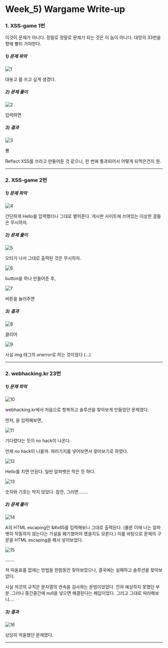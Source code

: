 

# Week_5) Wargame Write-up

### 1. XSS-game 1번

이것이 문제가 아니다. 정말로 정말로 문제가 되는 것은 이 놈이 아니다. 대망의 33번을 향헤 빨리 가야한다.

##### 1)  문제 파악

![1](img/1.png)

대놓고 <script>alert('XSS')</script> 를 쓰고 싶게 생겼다.

##### 2) 문제 풀이

![2](img/2.png)

입력하면

##### 3) 결과

![3](img/3.png)

뿅



Reflect XSS를 쓰라고 만들어둔 것 같으나, 한 번에 통과되어서 어떻게 되먹은건지 원.

***



### 2. XSS-game 2번

##### 1)  문제 파악

![4](img/4.png)

간단하게 Hello를 입력했더니 그대로 뱉어준다. 게시판 사이트에 쓰여있는 이상한 글들은 무시하자.

##### 2) 문제 풀이

![5](img/5.png)

오타가 나서 그대로 출력된 것은 무시하자. 

![6](img/6.png)

button을 하나 만들어준 후,

![7](img/7.png)

버튼을 눌러주면

##### 3) 결과

![8](img/8.png)

클리어

![9](img/9.png)

사실 img 태그의 onerror로 하는 것이었다 (...)

***

### 2. webhacking.kr 23번

##### 1)  문제 파악

![10](img/10.png)

webhacking.kr에서 처음으로 항복하고 솔루션을 찾아보게 만들었던 문제였다.

먼저, <script>alert(1)</script> 을 입력해보면,

![11](img/11.png)

기다렸다는 듯이 no hack이 나온다.

언제 no hack이 나올까. 여러가지를 넣어보면서 찾아보기로 하였다.

![12](img/12.png)

Hello를 치면 안된다. 일반 알파벳은 막은 듯 하다.

![13](img/13.png)

숫자와 기호는 막지 않았다. 잠깐, 그러면........

##### 2) 문제 풀이



![14](img/14.png)

A의 HTML escaping인 &#x65를 입력해보니 그대로 출력된다. (물론 이때 나는 알파벳이 작동하지 않는다는 가설을 폐기했어야 했을지도 모른다.) 이를 바탕으로 문제의 구문을 HTML escaping을 해서 넣어보았다.

![15](img/15.png)

.......

저 따옴표를 없애는 방법을 한참동안 찾아보았으나, 결국에는 실패하고 솔루션을 찾아보았다. 

사실 저것의 규칙은 문자열의 연속을 검사하는 문법이었었다. 전혀 예상하지 못했던 부분. 그러니 중간중간에 null을 넣으면 해결된다는 해답이었다. 그리고 그대로 따라해보니....

##### 3) 결과

![16](img/16.png)

상당히 억을했던 문제였다.

***

